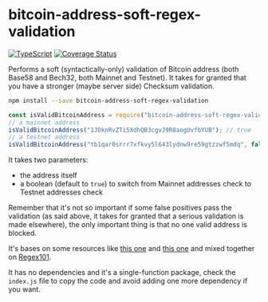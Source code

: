 # bitcoin-address-soft-regex-validation

[![TypeScript](https://badges.frapsoft.com/typescript/love/typescript.svg?v=101)](https://github.com/ellerbrock/typescript-badges/)
[![Coverage Status](https://coveralls.io/repos/github/NoriSte/bitcoin-address-soft-regex-validation/badge.svg?branch=master)](https://coveralls.io/github/NoriSte/bitcoin-address-soft-regex-validation?branch=master)

Performs a soft (syntactically-only) validation of Bitcoin address (both Base58 and Bech32, both Mainnet and Testnet). It takes for granted that you have a stronger (maybe server side) Checksum validation.

```bash
npm install --save bitcoin-address-soft-regex-validation
```
```javascript
const isValidBitcoinAddress = require("bitcoin-address-soft-regex-validation");
// a mainnet address
isValidBitcoinAddress("1JDknRvZTi5XdhQB3cgvJ9R8aogUvfbYUB"); // true
// a testnet address
isValidBitcoinAddress("tb1qar0srrr7xfkvy5l643lydnw9re59gtzzwf5mdq", false); // true
```

It takes two parameters:

- the address itself
- a boolean (default to `true`) to switch from Mainnet addresses check to Testnet addresses check

Remember that it's not so important if some false positives pass the validation (as said above, it takes for granted that a serious validation is made elsewhere), the only important thing is that no one valid address is blocked.

It's bases on some resources like [this one](http://mokagio.github.io/tech-journal/2014/11/21/regex-bitcoin.html) and [this one](https://stackoverflow.com/a/48643915) and mixed together on [Regex101](https://regex101.com/r/v0g6bv/1).

It has no dependencies and it's a single-function package, check the `index.js` file to copy the code and avoid adding one more dependency if you want.
